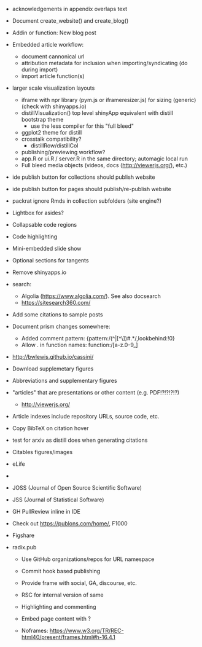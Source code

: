 
- acknowledgements in appendix overlaps text

- Document create_website() and create_blog()
- Addin or function: New blog post

- Embedded article workflow:

   - document cannonical url
   - attribution metadata for inclusion when importing/syndicating (do during import)
   - import article function(s)

- larger scale visualization layouts
    - iframe with npr library (pym.js or iframeresizer.js) for sizing (generic) (check with shinyapps.io)
    - distillVisualization() top level shinyApp equivalent with distill bootstrap theme 
       - use the less compiler for this
    "full bleed"
    - ggplot2 theme for distill
    - crosstalk compatibility?
        - distillRow/distillCol
    - publishing/previewing workflow?
    - app.R or ui.R / server.R in the same directory; automagic local run
    - Full bleed media objects (videos, docs (http://viewerjs.org/), etc.)



- ide publish button for collections should publish website
- ide publish button for pages should publish/re-publish website

- packrat ignore Rmds in collection subfolders (site engine?)


- Lightbox for asides?

- Collapsable code regions
- Code highlighting

- Mini-embedded slide show

- Optional sections for tangents

- Remove shinyapps.io

- search:
    - Algolia (https://www.algolia.com/). See also docsearch
    - https://sitesearch360.com/


- Add some citations to sample posts




- Document prism changes somewhere:
    - Added comment pattern: {pattern:/(^|[^\\])#.*/,lookbehind:!0}
    - Allow . in function names: function:/[a-z\.0-9_]

- http://bwlewis.github.io/cassini/

- Download supplemetary figures
- Abbreviations and supplementary figures
- "articles" that are presentations or other content (e.g. PDF!?!?!?!?)
    - http://viewerjs.org/
- Article indexes include repository URLs, source code, etc.
- Copy BibTeX on citation hover

- test for arxiv as distill does when generating citations

- Citables figures/images


- eLife
- 

- JOSS (Journal of Open Source Scientific Software)
- JSS (Journal of Statistical Software)


- GH PullReview inline in IDE

- Check out https://publons.com/home/, F1000

- Figshare


- radix.pub
    - Use GitHub organizations/repos for URL namespace
    - Commit hook based publishing
    - Provide frame with social, GA, discourse, etc.
    - RSC for internal version of same
    - Highlighting and commenting
    
    - Embed page content with <noscript></noscript> ?
    - Noframes: https://www.w3.org/TR/REC-html40/present/frames.html#h-16.4.1
    
    
    
